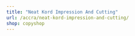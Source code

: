 ```yaml
---
title: "Neat Kord Impression And Cutting"
url: /accra/neat-kord-impression-and-cutting/
shop: copyshop
---
```

